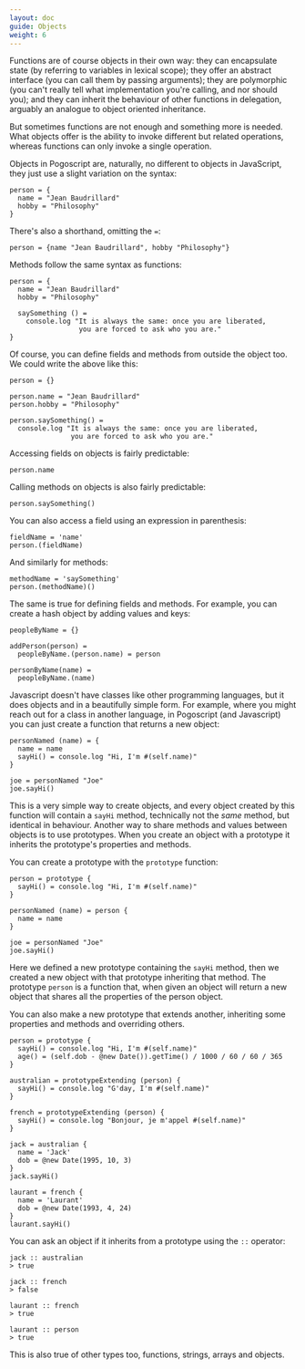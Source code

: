 ```yaml
---
layout: doc
guide: Objects
weight: 6
---
```


Functions are of course objects in their own way: they can encapsulate state (by referring to variables in lexical scope); they offer an abstract interface (you can call them by passing arguments); they are polymorphic (you can't really tell what implementation you're calling, and nor should you); and they can inherit the behaviour of other functions in delegation, arguably an analogue to object oriented inheritance.

But sometimes functions are not enough and something more is needed. What objects offer is the ability to invoke different but related operations, whereas functions can only invoke a single operation.

Objects in Pogoscript are, naturally, no different to objects in JavaScript, they just use a slight variation on the syntax:

    person = {
      name = "Jean Baudrillard"
      hobby = "Philosophy"
    }

There's also a shorthand, omitting the `=`:

    person = {name "Jean Baudrillard", hobby "Philosophy"}

Methods follow the same syntax as functions:

    person = {
      name = "Jean Baudrillard"
      hobby = "Philosophy"

      saySomething () =
        console.log "It is always the same: once you are liberated,
                     you are forced to ask who you are."
    }

Of course, you can define fields and methods from outside the object too. We could write the above like this:

    person = {}

    person.name = "Jean Baudrillard"
    person.hobby = "Philosophy"

    person.saySomething() =
      console.log "It is always the same: once you are liberated,
                   you are forced to ask who you are."

Accessing fields on objects is fairly predictable:

    person.name

Calling methods on objects is also fairly predictable:

    person.saySomething()

You can also access a field using an expression in parenthesis:

    fieldName = 'name'
    person.(fieldName)

And similarly for methods:

    methodName = 'saySomething'
    person.(methodName)()

The same is true for defining fields and methods. For example, you can create a hash object by adding values and keys:

    peopleByName = {}

    addPerson(person) =
      peopleByName.(person.name) = person

    personByName(name) =
      peopleByName.(name)

Javascript doesn't have classes like other programming languages, but it does objects and in a beautifully simple form. For example, where you might reach out for a class in another language, in Pogoscript (and Javascript) you can just create a function that returns a new object:

    personNamed (name) = {
      name = name
      sayHi() = console.log "Hi, I'm #(self.name)"
    }

    joe = personNamed "Joe"
    joe.sayHi()

This is a very simple way to create objects, and every object created by this function will contain a `sayHi` method, technically not the _same_ method, but identical in behaviour. Another way to share methods and values between objects is to use prototypes. When you create an object with a prototype it inherits the prototype's properties and methods.

You can create a prototype with the `prototype` function:

    person = prototype {
      sayHi() = console.log "Hi, I'm #(self.name)"
    }

    personNamed (name) = person {
      name = name
    }

    joe = personNamed "Joe"
    joe.sayHi()

Here we defined a new prototype containing the `sayHi` method, then we created a new object with that prototype inheriting that method. The prototype `person` is a function that, when given an object will return a new object that shares all the properties of the person object.

You can also make a new prototype that extends another, inheriting some properties and methods and overriding others.

    person = prototype {
      sayHi() = console.log "Hi, I'm #(self.name)"
      age() = (self.dob - @new Date()).getTime() / 1000 / 60 / 60 / 365
    }

    australian = prototypeExtending (person) {
      sayHi() = console.log "G'day, I'm #(self.name)"
    }

    french = prototypeExtending (person) {
      sayHi() = console.log "Bonjour, je m'appel #(self.name)"
    }

    jack = australian {
      name = 'Jack'
      dob = @new Date(1995, 10, 3)
    }
    jack.sayHi()

    laurant = french {
      name = 'Laurant'
      dob = @new Date(1993, 4, 24)
    }
    laurant.sayHi()

You can ask an object if it inherits from a prototype using the `::` operator:

    jack :: australian
    > true

    jack :: french
    > false

    laurant :: french
    > true

    laurant :: person
    > true

This is also true of other types too, functions, strings, arrays and objects.
